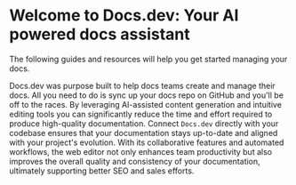 # Welcome to Docs.dev: Your AI powered docs assistant

The following guides and resources will help you get started managing your docs.

Docs.dev was purpose built to help docs teams create and manage their docs. All you need to do is sync up your docs repo on GitHub and you'll be off to the races. By leveraging AI-assisted content generation and intuitive editing tools you can significantly reduce the time and effort required to produce high-quality documentation. Connect `Docs.dev` directly with your codebase ensures that your documentation stays up-to-date and aligned with your project's evolution. With its collaborative features and automated workflows, the web editor not only enhances team productivity but also improves the overall quality and consistency of your documentation, ultimately supporting better SEO and sales efforts.
